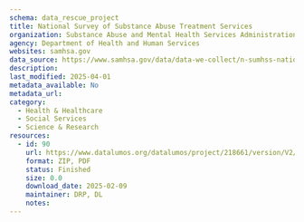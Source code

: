 ```yaml
---
schema: data_rescue_project 
title: National Survey of Substance Abuse Treatment Services
organization: Substance Abuse and Mental Health Services Administration
agency: Department of Health and Human Services
websites: samhsa.gov
data_source: https://www.samhsa.gov/data/data-we-collect/n-sumhss-national-substance-use-and-mental-health-services-survey/datafiles
description: 
last_modified: 2025-04-01
metadata_available: No
metadata_url: 
category:
  - Health & Healthcare 
  - Social Services 
  - Science & Research 
resources:
  - id: 90
    url: https://www.datalumos.org/datalumos/project/218661/version/V2/view
    format: ZIP, PDF
    status: Finished
    size: 0.0
    download_date: 2025-02-09
    maintainer: DRP, DL
    notes: 
---
```


